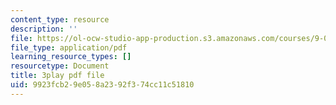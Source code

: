 ```yaml
---
content_type: resource
description: ''
file: https://ol-ocw-studio-app-production.s3.amazonaws.com/courses/9-00sc-introduction-to-psychology-fall-2011/9923fcb29e058a2392f374cc11c51810_Qw4SkvZ03cc.pdf
file_type: application/pdf
learning_resource_types: []
resourcetype: Document
title: 3play pdf file
uid: 9923fcb2-9e05-8a23-92f3-74cc11c51810
---
```

